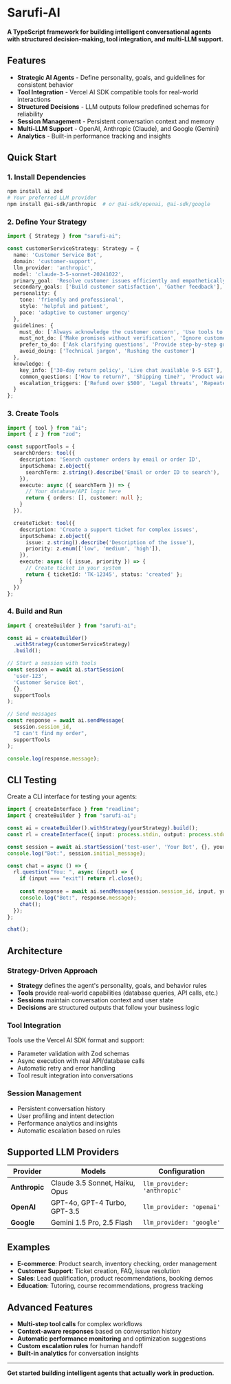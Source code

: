 # Sarufi-AI

**A TypeScript framework for building intelligent conversational agents with structured decision-making, tool integration, and multi-LLM support.**

## Features

- **Strategic AI Agents** - Define personality, goals, and guidelines for consistent behavior
- **Tool Integration** - Vercel AI SDK compatible tools for real-world interactions
- **Structured Decisions** - LLM outputs follow predefined schemas for reliability
- **Session Management** - Persistent conversation context and memory
- **Multi-LLM Support** - OpenAI, Anthropic (Claude), and Google (Gemini)
- **Analytics** - Built-in performance tracking and insights

## Quick Start

### 1. Install Dependencies

```bash
npm install ai zod
# Your preferred LLM provider
npm install @ai-sdk/anthropic  # or @ai-sdk/openai, @ai-sdk/google
```

### 2. Define Your Strategy

```typescript
import { Strategy } from "sarufi-ai";

const customerServiceStrategy: Strategy = {
  name: 'Customer Service Bot',
  domain: 'customer-support',
  llm_provider: 'anthropic',
  model: 'claude-3-5-sonnet-20241022',
  primary_goal: 'Resolve customer issues efficiently and empathetically',
  secondary_goals: ['Build customer satisfaction', 'Gather feedback'],
  personality: {
    tone: 'friendly and professional',
    style: 'helpful and patient',
    pace: 'adaptive to customer urgency'
  },
  guidelines: {
    must_do: ['Always acknowledge the customer concern', 'Use tools to find solutions'],
    must_not_do: ['Make promises without verification', 'Ignore customer emotions'],
    prefer_to_do: ['Ask clarifying questions', 'Provide step-by-step guidance'],
    avoid_doing: ['Technical jargon', 'Rushing the customer']
  },
  knowledge: {
    key_info: ['30-day return policy', 'Live chat available 9-5 EST'],
    common_questions: ['How to return?', 'Shipping time?', 'Product warranty?'],
    escalation_triggers: ['Refund over $500', 'Legal threats', 'Repeated complaints']
  }
};
```

### 3. Create Tools

```typescript
import { tool } from "ai";
import { z } from "zod";

const supportTools = {
  searchOrders: tool({
    description: 'Search customer orders by email or order ID',
    inputSchema: z.object({
      searchTerm: z.string().describe('Email or order ID to search'),
    }),
    execute: async ({ searchTerm }) => {
      // Your database/API logic here
      return { orders: [], customer: null };
    }
  }),

  createTicket: tool({
    description: 'Create a support ticket for complex issues',
    inputSchema: z.object({
      issue: z.string().describe('Description of the issue'),
      priority: z.enum(['low', 'medium', 'high']),
    }),
    execute: async ({ issue, priority }) => {
      // Create ticket in your system
      return { ticketId: 'TK-12345', status: 'created' };
    }
  })
};
```

### 4. Build and Run

```typescript
import { createBuilder } from "sarufi-ai";

const ai = createBuilder()
  .withStrategy(customerServiceStrategy)
  .build();

// Start a session with tools
const session = await ai.startSession(
  'user-123',
  'Customer Service Bot',
  {},
  supportTools
);

// Send messages
const response = await ai.sendMessage(
  session.session_id,
  "I can't find my order",
  supportTools
);

console.log(response.message);
```

## CLI Testing

Create a CLI interface for testing your agents:

```typescript
import { createInterface } from "readline";
import { createBuilder } from "sarufi-ai";

const ai = createBuilder().withStrategy(yourStrategy).build();
const rl = createInterface({ input: process.stdin, output: process.stdout });

const session = await ai.startSession('test-user', 'Your Bot', {}, yourTools);
console.log("Bot:", session.initial_message);

const chat = async () => {
  rl.question("You: ", async (input) => {
    if (input === "exit") return rl.close();
    
    const response = await ai.sendMessage(session.session_id, input, yourTools);
    console.log("Bot:", response.message);
    chat();
  });
};

chat();
```

## Architecture

### Strategy-Driven Approach
- **Strategy** defines the agent's personality, goals, and behavior rules
- **Tools** provide real-world capabilities (database queries, API calls, etc.)
- **Sessions** maintain conversation context and user state
- **Decisions** are structured outputs that follow your business logic

### Tool Integration
Tools use the Vercel AI SDK format and support:
- Parameter validation with Zod schemas
- Async execution with real API/database calls
- Automatic retry and error handling
- Tool result integration into conversations

### Session Management
- Persistent conversation history
- User profiling and intent detection
- Performance analytics and insights
- Automatic escalation based on rules

## Supported LLM Providers

| Provider | Models | Configuration |
|----------|--------|---------------|
| **Anthropic** | Claude 3.5 Sonnet, Haiku, Opus | `llm_provider: 'anthropic'` |
| **OpenAI** | GPT-4o, GPT-4 Turbo, GPT-3.5 | `llm_provider: 'openai'` |
| **Google** | Gemini 1.5 Pro, 2.5 Flash | `llm_provider: 'google'` |

## Examples

- **E-commerce**: Product search, inventory checking, order management
- **Customer Support**: Ticket creation, FAQ, issue resolution  
- **Sales**: Lead qualification, product recommendations, booking demos
- **Education**: Tutoring, course recommendations, progress tracking

## Advanced Features

- **Multi-step tool calls** for complex workflows
- **Context-aware responses** based on conversation history
- **Automatic performance monitoring** and optimization suggestions
- **Custom escalation rules** for human handoff
- **Built-in analytics** for conversation insights

---

**Get started building intelligent agents that actually work in production.**